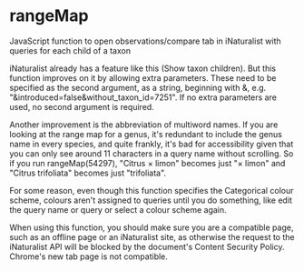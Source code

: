 # rangeMap
JavaScript function to open observations/compare tab in iNaturalist with queries for each child of a taxon

iNaturalist already has a feature like this (Show taxon children). But this function improves on it by allowing extra parameters. These need to be specified as the second argument, as a string, beginning with &, e.g. "&introduced=false&without_taxon_id=7251". If no extra parameters are used, no second argument is required.

Another improvement is the abbreviation of multiword names. If you are looking at the range map for a genus, it's redundant to include the genus name in every species, and quite frankly, it's bad for accessibility given that you can only see around 11 characters in a query name without scrolling. So if you run rangeMap(54297), "Citrus × limon" becomes just "× limon" and "Citrus trifoliata" becomes just "trifoliata".

For some reason, even though this function specifies the Categorical colour scheme, colours aren't assigned to queries until you do something, like edit the query name or query or select a colour scheme again.

When using this function, you should make sure you are a compatible page, such as an offline page or an iNaturalist site, as otherwise the request to the iNaturalist API will be blocked by the document's Content Security Policy. Chrome's new tab page is not compatible.
